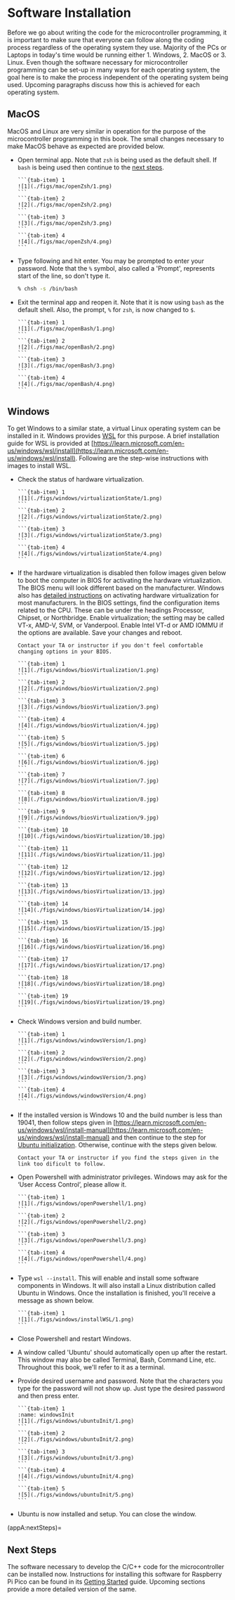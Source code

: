 # Software Installation
Before we go about writing the code for the microcontroller programming, it is important to make sure that everyone can follow along the coding process regardless of the operating system they use. Majority of the PCs or Laptops in today's time would be running either 1. Windows, 2. MacOS or 3. Linux. Even though the software necessary for microcontroller programming can be set-up in many ways for each operating system, the goal here is to make the process independent of the operating system being used. Upcoming paragraphs discuss how this is achieved for each operating system.

## MacOS
MacOS and Linux are very similar in operation for the purpose of the microcontroller programming in this book. The small changes necessary to make MacOS behave as expected are provided below.
- Open terminal app. Note that `zsh` is being used as the default shell. If `bash` is being used then continue to the [next steps](appA:nextSteps).
    ````{tab-set}
    ```{tab-item} 1
    ![1](./figs/mac/openZsh/1.png)
    ```
    ```{tab-item} 2
    ![2](./figs/mac/openZsh/2.png)
    ```
    ```{tab-item} 3
    ![3](./figs/mac/openZsh/3.png)
    ```
    ```{tab-item} 4
    ![4](./figs/mac/openZsh/4.png)
    ```
    ````
- Type following and hit enter. You may be prompted to enter your password. Note that the `%` symbol, also called a 'Prompt', represents start of the line, so don't type it.
    ```zsh
    % chsh -s /bin/bash
    ```
- Exit the terminal app and reopen it. Note that it is now using `bash` as the default shell. Also, the prompt, `%` for `zsh`, is now changed to `$`.
    ````{tab-set}
    ```{tab-item} 1
    ![1](./figs/mac/openBash/1.png)
    ```
    ```{tab-item} 2
    ![2](./figs/mac/openBash/2.png)
    ```
    ```{tab-item} 3
    ![3](./figs/mac/openBash/3.png)
    ```
    ```{tab-item} 4
    ![4](./figs/mac/openBash/4.png)
    ```
    ````

## Windows
To get Windows to a similar state, a virtual Linux operating system can be installed in it. Windows provides [WSL](https://learn.microsoft.com/en-us/windows/wsl/about) for this purpose. A brief installation guide for WSL is provided at [https://learn.microsoft.com/en-us/windows/wsl/install](https://learn.microsoft.com/en-us/windows/wsl/install). Following are the step-wise instructions with images to install WSL.
- Check the status of hardware virtualization.
    ````{tab-set}
    ```{tab-item} 1
    ![1](./figs/windows/virtualizationState/1.png)
    ```
    ```{tab-item} 2
    ![2](./figs/windows/virtualizationState/2.png)
    ```
    ```{tab-item} 3
    ![3](./figs/windows/virtualizationState/3.png)
    ```
    ```{tab-item} 4
    ![4](./figs/windows/virtualizationState/4.png)
    ```
    ````

- If the hardware virtualization is disabled then follow images given below to boot the computer in BIOS for activating the hardware virtualization. The BIOS menu will look different based on the manufacturer. Windows also has [detailed instructions](https://support.microsoft.com/en-us/windows/enable-virtualization-on-windows-11-pcs-c5578302-6e43-4b4b-a449-8ced115f58e1) on activating hardware virtualization for most manufacturers. In the BIOS settings, find the configuration items related to the CPU. These can be under the headings Processor, Chipset, or Northbridge. Enable virtualization; the setting may be called VT-x, AMD-V, SVM, or Vanderpool. Enable Intel VT-d or AMD IOMMU if the options are available. Save your changes and reboot.
    ```{note}
    Contact your TA or instructor if you don't feel comfortable changing options in your BIOS.
    ```
    ````{tab-set}
    ```{tab-item} 1
    ![1](./figs/windows/biosVirtualization/1.png)
    ```
    ```{tab-item} 2
    ![2](./figs/windows/biosVirtualization/2.png)
    ```
    ```{tab-item} 3
    ![3](./figs/windows/biosVirtualization/3.png)
    ```
    ```{tab-item} 4
    ![4](./figs/windows/biosVirtualization/4.jpg)
    ```
    ```{tab-item} 5
    ![5](./figs/windows/biosVirtualization/5.jpg)
    ```
    ```{tab-item} 6
    ![6](./figs/windows/biosVirtualization/6.jpg)
    ```
    ```{tab-item} 7
    ![7](./figs/windows/biosVirtualization/7.jpg)
    ```
    ```{tab-item} 8
    ![8](./figs/windows/biosVirtualization/8.jpg)
    ```
    ```{tab-item} 9
    ![9](./figs/windows/biosVirtualization/9.jpg)
    ```
    ```{tab-item} 10
    ![10](./figs/windows/biosVirtualization/10.jpg)
    ```
    ```{tab-item} 11
    ![11](./figs/windows/biosVirtualization/11.jpg)
    ```
    ```{tab-item} 12
    ![12](./figs/windows/biosVirtualization/12.jpg)
    ```
    ```{tab-item} 13
    ![13](./figs/windows/biosVirtualization/13.jpg)
    ```
    ```{tab-item} 14
    ![14](./figs/windows/biosVirtualization/14.jpg)
    ```
    ```{tab-item} 15
    ![15](./figs/windows/biosVirtualization/15.jpg)
    ```
    ```{tab-item} 16
    ![16](./figs/windows/biosVirtualization/16.png)
    ```
    ```{tab-item} 17
    ![17](./figs/windows/biosVirtualization/17.png)
    ```
    ```{tab-item} 18
    ![18](./figs/windows/biosVirtualization/18.png)
    ```
    ```{tab-item} 19
    ![19](./figs/windows/biosVirtualization/19.png)
    ```
    ````
- Check Windows version and build number.
    ````{tab-set}
    ```{tab-item} 1
    ![1](./figs/windows/windowsVersion/1.png)
    ```
    ```{tab-item} 2
    ![2](./figs/windows/windowsVersion/2.png)
    ```
    ```{tab-item} 3
    ![3](./figs/windows/windowsVersion/3.png)
    ```
    ```{tab-item} 4
    ![4](./figs/windows/windowsVersion/4.png)
    ```
    ````
- If the installed version is Windows 10 and the build number is less than 19041, then follow steps given in [https://learn.microsoft.com/en-us/windows/wsl/install-manual](https://learn.microsoft.com/en-us/windows/wsl/install-manual) and then continue to the step for [Ubuntu initialization](windowsInit). Otherwise, continue with the steps given below.
    ```{note}
    Contact your TA or instructor if you find the steps given in the link too dificult to follow.
    ```
- Open Powershell with administrator privileges. Windows may ask for the ‘User Access Control’, please allow it.
    ````{tab-set}
    ```{tab-item} 1
    ![1](./figs/windows/openPowershell/1.png)
    ```
    ```{tab-item} 2
    ![2](./figs/windows/openPowershell/2.png)
    ```
    ```{tab-item} 3
    ![3](./figs/windows/openPowershell/3.png)
    ```
    ```{tab-item} 4
    ![4](./figs/windows/openPowershell/4.png)
    ```
    ````
- Type `wsl --install`. This will enable and install some software components in Windows. It will also install a Linux distribution called Ubuntu in Windows. Once the installation is finished, you'll receive a message as shown below.
    ````{tab-set}
    ```{tab-item} 1
    ![1](./figs/windows/installWSL/1.png)
    ```
    ````
- Close Powershell and restart Windows.
- A window called 'Ubuntu' should automatically open up after the restart. This window may also be called Terminal, Bash, Command Line, etc. Throughout this book, we'll refer to it as a terminal.
- Provide desired username and password. Note that the characters you type for the password will not show up. Just type the desired password and then press enter.
    ````{tab-set}
    ```{tab-item} 1
    :name: windowsInit
    ![1](./figs/windows/ubuntuInit/1.png)
    ```
    ```{tab-item} 2
    ![2](./figs/windows/ubuntuInit/2.png)
    ```
    ```{tab-item} 3
    ![3](./figs/windows/ubuntuInit/3.png)
    ```
    ```{tab-item} 4
    ![4](./figs/windows/ubuntuInit/4.png)
    ```
    ```{tab-item} 5
    ![5](./figs/windows/ubuntuInit/5.png)
    ```
    ````
- Ubuntu is now installed and setup. You can close the window.

(appA:nextSteps)=
## Next Steps
The software necessary to develop the C/C++ code for the microcontroller can be installed now. Instructions for installing this software for Raspberry Pi Pico can be found in its [Getting Started](https://datasheets.raspberrypi.com/pico/getting-started-with-pico.pdf) guide. Upcoming sections provide a more detailed version of the same.